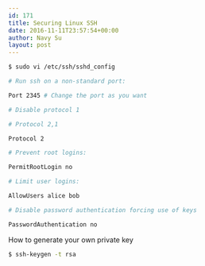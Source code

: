 ```yaml
---
id: 171
title: Securing Linux SSH
date: 2016-11-11T23:57:54+00:00
author: Navy Su
layout: post
---
```

~~~bash
$ sudo vi /etc/ssh/sshd_config

# Run ssh on a non-standard port:

Port 2345 # Change the port as you want 

# Disable protocol 1

# Protocol 2,1

Protocol 2

# Prevent root logins:

PermitRootLogin no

# Limit user logins:

AllowUsers alice bob

# Disable password authentication forcing use of keys

PasswordAuthentication no
~~~

How to generate your own private key

~~~bash
$ ssh-keygen -t rsa
~~~